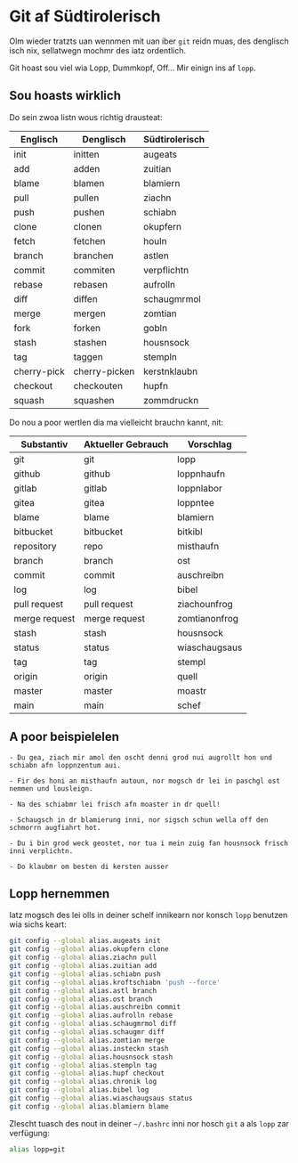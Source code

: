 # Git af Südtirolerisch

Olm wieder tratzts uan wennmen mit uan iber `git` reidn muas, des denglisch isch nix, sellatwegn mochmr des iatz ordentlich.

Git hoast sou viel wia Lopp, Dummkopf, Off... Mir einign ins af `lopp`.

## Sou hoasts wirklich

Do sein zwoa listn wous richtig drausteat:

| Englisch    | Denglisch     | Südtirolerisch |
| ----------- | ------------- | -------------- |
| init        | initten       | augeats        |
| add         | adden         | zuitian        |
| blame       | blamen        | blamiern       |
| pull        | pullen        | ziachn         |
| push        | pushen        | schiabn        |
| clone       | clonen        | okupfern       |
| fetch       | fetchen       | houln          |
| branch      | branchen      | astlen         |
| commit      | commiten      | verpflichtn    |
| rebase      | rebasen       | aufrolln       |
| diff        | diffen        | schaugmrmol    |
| merge       | mergen        | zomtian        |
| fork        | forken        | gobln          |
| stash       | stashen       | housnsock      |
| tag         | taggen        | stempln        |
| cherry-pick | cherry-picken | kerstnklaubn   |
| checkout    | checkouten    | hupfn          |
| squash      | squashen      | zommdruckn     |

Do nou a poor wertlen dia ma vielleicht brauchn kannt, nit:

| Substantiv    | Aktueller Gebrauch | Vorschlag     |
| ------------- | ------------------ | ------------- |
| git           | git                | lopp          |
| github        | github             | loppnhaufn    |
| gitlab        | gitlab             | loppnlabor    |
| gitea         | gitea              | loppntee      |
| blame         | blame              | blamiern      |
| bitbucket     | bitbucket          | bitkibl       |
| repository    | repo               | misthaufn     |
| branch        | branch             | ost           |
| commit        | commit             | auschreibn    |
| log           | log                | bibel         |
| pull request  | pull request       | ziachounfrog  |
| merge request | merge request      | zomtianonfrog |
| stash         | stash              | housnsock     |
| status        | status             | wiaschaugsaus |
| tag           | tag                | stempl        |
| origin        | origin             | quell         |
| master        | master             | moastr        |
| main          | main               | schef         |

## A poor beispielelen

    - Du gea, ziach mir amol den oscht denni grod nui augrollt hon und schiabn afn loppnzentum aui.

    - Fir des honi an misthaufn autoun, nor mogsch dr lei in paschgl ost nemmen und lousleign.

    - Na des schiabmr lei frisch afn moaster in dr quell!

    - Schaugsch in dr blamierung inni, nor sigsch schun wella off den schmorrn augfiahrt hot.

    - Du i bin grod weck geostet, nor tua i mein zuig fan housnsock frisch inni verplichtn.

    - Do klaubmr om besten di kersten ausser

## Lopp hernemmen

Iatz mogsch des lei olls in deiner schelf innikearn nor konsch `lopp` benutzen wia sichs keart:

```bash
git config --global alias.augeats init
git config --global alias.okupfern clone
git config --global alias.ziachn pull
git config --global alias.zuitian add
git config --global alias.schiabn push
git config --global alias.kroftschiabn 'push --force'
git config --global alias.astl branch
git config --global alias.ost branch
git config --global alias.auschreibn commit
git config --global alias.aufrolln rebase
git config --global alias.schaugmrmol diff
git config --global alias.schaugmr diff
git config --global alias.zomtian merge
git config --global alias.insteckn stash
git config --global alias.housnsock stash
git config --global alias.stempln tag
git config --global alias.hupf checkout
git config --global alias.chronik log
git config --global alias.bibel log
git config --global alias.wiaschaugsaus status
git config --global alias.blamiern blame
```

Zlescht tuasch des nout in deiner `~/.bashrc` inni nor hosch `git` a als `lopp` zar verfügung:

```bash
alias lopp=git
```
